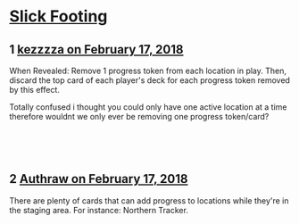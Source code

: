 # [Slick Footing](https://community.fantasyflightgames.com/topic/269961-slick-footing/)

## 1 [kezzzza on February 17, 2018](https://community.fantasyflightgames.com/topic/269961-slick-footing/?do=findComment&comment=3217638)

When Revealed: Remove 1 progress token from each location in play. Then, discard the top card of each player's deck for each progress token removed by this effect.

Totally confused i thought you could only have one active location at a time therefore wouldnt we only ever be removing one progress token/card?

 

 

## 2 [Authraw on February 17, 2018](https://community.fantasyflightgames.com/topic/269961-slick-footing/?do=findComment&comment=3217702)

There are plenty of cards that can add progress to locations while they're in the staging area. For instance: Northern Tracker. 

